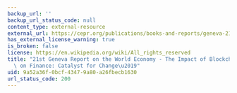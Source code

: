 ```yaml
---
backup_url: ''
backup_url_status_code: null
content_type: external-resource
external_url: https://cepr.org/publications/books-and-reports/geneva-21-impact-blockchain-technology-finance-catalyst-change
has_external_license_warning: true
is_broken: false
license: https://en.wikipedia.org/wiki/All_rights_reserved
title: "21st Geneva Report on the World Economy - The Impact of Blockchain Technology\
  \ on Finance: Catalyst for Change\u2019"
uid: 9a52a36f-0bcf-4347-9a80-a26fbecb1630
url_status_code: 200
---
```

